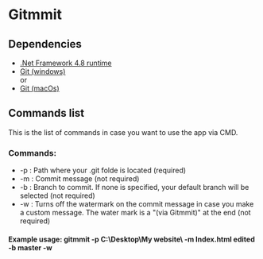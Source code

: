 # Gitmmit

## Dependencies
- [.Net Framework 4.8 runtime][dotnet]
- [Git (windows)][gitw]
<br /> or
- [Git (macOs)][gitm]

## Commands list
This is the list of commands in case you want to use the app via CMD.

### Commands:
- -p : Path where your .git folde is located (required)
- -m : Commit message (not required)
- -b : Branch to commit. If none is specified, your default branch will be selected (not required)
- -w : Turns off the watermark on the commit message in case you make a custom message. The water mark is a "(via Gitmmit)" at the end (not required)

#### Example usage: gitmmit -p C:\Desktop\My website\ -m Index.html edited -b master -w



[gitw]: https://gitforwindows.org
[gitm]: https://git-scm.com/download/mac
[dotnet]: https://dotnet.microsoft.com/en-us/download/dotnet-framework/thank-you/net48-web-installer
